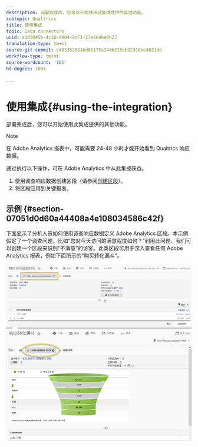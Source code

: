 ```yaml
---
description: 部署完成后，您可以开始使用此集成提供的其他功能。
subtopic: Qualtrics
title: 使用集成
topic: Data connectors
uuid: a1d5045b-4c38-4984-8c71-27e86ebe8b23
translation-type: tm+mt
source-git-commit: c4833525816d81175a3446215eb92310ee4021dd
workflow-type: tm+mt
source-wordcount: '161'
ht-degree: 100%

---
```



# 使用集成{#using-the-integration}

部署完成后，您可以开始使用此集成提供的其他功能。

>[!NOTE]
>
> 在 Adobe Analytics 报表中，可能需要 24-48 小时才能开始看到 Qualtrics 响应数据。

通过执行以下操作，可在 Adobe Analytics 中从此集成获益。

1. 使用调查响应数据创建区段（请参阅[创建区段](https://docs.adobe.com/content/help/zh-Hans/analytics/components/segmentation/seg-home.html)）。
1. 将区段应用到关键报表。

## 示例 {#section-07051d0d60a44408a4e108034586c42f}

下面显示了分析人员如何使用调查响应数据定义 Adobe Analytics 区段。本示例假定了一个调查问题，比如“您对今天访问的满意程度如何？”利用此问题，我们可以创建一个区段来识别“不满意”的访客。此类区段可用于深入查看任何 Adobe Analytics 报表，例如下面所示的“购买转化漏斗”。

![](assets/using-1.png) ![](assets/using-2.png)

